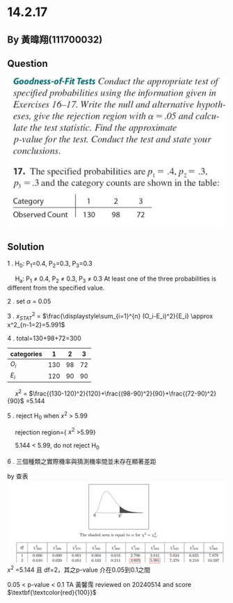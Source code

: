 # 14.2.17

## By 黃暐翔(111700032)

## Question
![image](https://github.com/HWTeng-Course/202402-Statistics/blob/main/Images/%E8%9E%A2%E5%B9%95%E6%93%B7%E5%8F%96%E7%95%AB%E9%9D%A2%202024-05-03%20225201.png?raw=true)
![image](https://github.com/HWTeng-Course/202402-Statistics/blob/main/Images/%E8%9E%A2%E5%B9%95%E6%93%B7%E5%8F%96%E7%95%AB%E9%9D%A2%202024-05-03%20225216-2.png?raw=true)

## Solution

 1 .
 H<sub>0</sub>: P<sub>1</sub>=0.4, P<sub>2</sub>=0.3, P<sub>3</sub>=0.3
 
 &emsp;
 H<sub>a</sub>: P<sub>1</sub> $\neq$ 0.4, P<sub>2</sub> $\neq$ 0.3, P<sub>3</sub> $\neq$ 0.3  At least one of the three probabilities is different from the specified value. 
 

2 . set $\alpha$ = 0.05

3 . $x^2_{STAT}$ = $\frac{\displaystyle\sum_{i=1}^{n} (O_i-E_i)^2}{E_i} \approx x^2_{n-1=2}=5.991$ 

4 . total=130+98+72=300

| categories   | 1                   | 2                       | 3              |
| ------------ | ------------------- | ----------------------- | -------------- | 
| $O_i$        | 130                 | 98                      | 72             |
| $E_i$        | 120                 | 90                      | 90             |


&emsp;
$x^2$ = $\frac{(130-120)^2}{120}+\frac{(98-90)^2}{90}+\frac{(72-90)^2}{90}$ =5.144

5 . reject H<sub>0</sub> when $x^2$ > 5.99

&emsp;
rejection region={ $x^2$ >5.99}

&emsp;
5.144 < 5.99, do not reject H<sub>0</sub>

6 . 三個種類之實際機率與猜測機率間並未存在顯著差距




by 查表
![image](https://github.com/HWTeng-Course/202402-Statistics/blob/main/Images/%E8%9E%A2%E5%B9%95%E6%93%B7%E5%8F%96%E7%95%AB%E9%9D%A2%202024-05-04%20141023.png?raw=true)
$x^2$ =5.144 且 df=2，其之p-value 介在0.05到0.1之間

0.05 < p-value < 0.1
TA 黃馨霈 reviewed on 20240514 and score $\textbf{\textcolor{red}{100}}$
